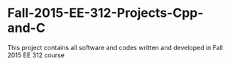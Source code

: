 # Fall-2015-EE-312-Projects-Cpp-and-C
This project contains all software and codes written and developed in Fall 2015 EE 312 course
